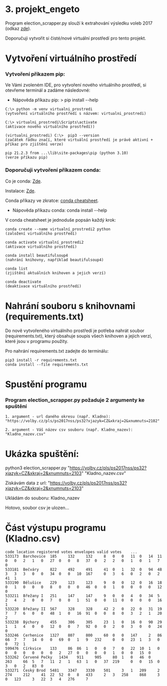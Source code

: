 # 3. projekt_engeto
Program election_scrapper.py slouží k extrahování výsledku voleb 2017 (odkaz [zde](https://volby.cz/pls/ps2017nss/ps3?xjazyk=CZ)).

Doporučuji vytvořit si čisté/nové virtuální prostředí pro tento projekt.

# Vytvoření virtuálního prostředí

### Vytvoření příkazem pip:
Ve Vámi zvoleném IDE, pro vytvoření nového virtuálního prostředí, si otevřeme terminál a zadáme následovné:

- Nápověda příkazu pip: > pip install --help

```
C:\> python -m venv virtualni_prostredi
(vytvoření virtuálního prostředí s názvem: virtualni_prostredi)

C:\> virtualni_prostredi\Scripts\activate
(aktivace nového virtuálního prostředí))

(virtualni_prostredi) C:\>  pip3 --version
(začátek řádku značí, které virtuální prostředí je právě aktivní + příkaz pro zjištění verze)

pip 21.2.3 from ...\lib\site-packages\pip (python 3.10)
(verze příkazu pip)
```

### Doporučuji vytvoření příkazem conda:

Co je conda: [Zde](https://docs.conda.io/en/latest/).

Instalace: [Zde](https://docs.conda.io/en/latest/miniconda.html).

Conda příkazy ve zkratce: [conda cheatsheet](https://docs.conda.io/projects/conda/en/4.6.0/_downloads/52a95608c49671267e40c689e0bc00ca/conda-cheatsheet.pdf).

- Nápověda příkazu conda: conda install --help

V conda cheatsheet je jednoduše popsán každý krok:

```
conda create --name virtualní_prostredi2 python
(založení virtuálního prostředí)

conda activate virtualní_prostredi2 
(aktivace virtuálního prostředí)

conda install beautifulsoup4
(nahrání knihovny, například beautifulsoup4)

conda list
(zjištění aktuálních knihoven a jejich verzí)

conda deactivate
(deaktivace virtuálního prostředí)
```

# Nahrání souboru s knihovnami (requirements.txt)

Do nově vytvořeného virtuálního prostředí je potřeba nahrát soubor (requirements.txt), který obsahuje soupis všech knihoven a jejich verzí, které jsou v programu použity.

Pro nahrání requirements.txt zadejte do terminálu:

```
pip3 install -r requirements.txt
conda install --file requirements.txt
```

# Spustění programu

### Program election_scrapper.py požaduje 2 argumenty ke spuštění
```
1. argument - url daného okresu (např. Kladno): "https://volby.cz/pls/ps2017nss/ps32?xjazyk=CZ&xkraj=2&xnumnuts=2102"

2. argument - Váš název csv souboru (např. Kladno_nazev): "Kladno_nazev.csv"
```

# Ukázka spuštění:

python3 election_scrapper.py "https://volby.cz/pls/ps2017nss/ps32?xjazyk=CZ&xkraj=2&xnumnuts=2103" "Kladno_nazev.csv"

Získávám data z url: "https://volby.cz/pls/ps2017nss/ps32?xjazyk=CZ&xkraj=2&xnumnuts=2103"

Ukládám do souboru: Kladno_nazev

Hotovo, soubor csv je ulozen...

# Část výstupu programu (Kladno.csv)

```
code location registered votes envelopes valid votes 	...
533173 	Barchovice 	185 	132 	132 	8 	0 	0 	11 	0 	14 	11 	0 	0 	2 	1 	0 	27 	0 	0 	8 	37 	0 	2 	2 	0 	1 	0 	1 	7 	0
533181 	Bečváry 	822 	492 	491 	41 	0 	1 	32 	0 	94 	48 	3 	3 	3 	0 	0 	34 	0 	0 	10 	167 	0 	3 	6 	0 	2 	0 	2 	41 	1
533190 	Bělušice 	229 	123 	123 	9 	0 	0 	12 	0 	16 	18 	0 	1 	0 	0 	0 	8 	0 	0 	0 	46 	0 	0 	1 	0 	0 	0 	0 	12 	0
533211 	Břežany I 	251 	147 	147 	9 	0 	0 	4 	0 	34 	5 	2 	4 	2 	0 	0 	7 	0 	0 	1 	51 	0 	0 	11 	0 	0 	0 	0 	16 	1
533220 	Břežany II 	567 	328 	328 	42 	2 	0 	22 	0 	31 	19 	7 	7 	6 	0 	0 	48 	1 	0 	16 	91 	0 	0 	8 	0 	3 	2 	1 	20 	2
533238 	Býchory 	455 	306 	305 	23 	1 	0 	16 	0 	90 	29 	1 	1 	4 	0 	0 	12 	0 	0 	7 	92 	0 	0 	2 	0 	3 	0 	0 	24 	0
533246 	Cerhenice 	1327 	807 	800 	60 	0 	0 	147 	2 	86 	66 	7 	7 	14 	0 	0 	69 	0 	1 	9 	232 	0 	0 	23 	1 	3 	0 	0 	72 	1
599476 	Církvice 	133 	86 	86 	1 	0 	0 	7 	0 	22 	10 	1 	0 	0 	0 	0 	0 	0 	0 	2 	27 	0 	0 	0 	0 	1 	0 	0 	15 	0
533262 	Červené Pečky 	1434 	911 	905 	80 	1 	0 	46 	0 	263 	66 	5 	7 	11 	2 	1 	63 	1 	0 	37 	219 	0 	0 	15 	0 	3 	0 	2 	83 	0
533271 	Český Brod 	5481 	3347 	3330 	501 	3 	1 	209 	2 	274 	212 	41 	22 	52 	0 	8 	433 	2 	3 	258 	868 	3 	0 	123 	3 	22 	3 	4 	276 	7
```
